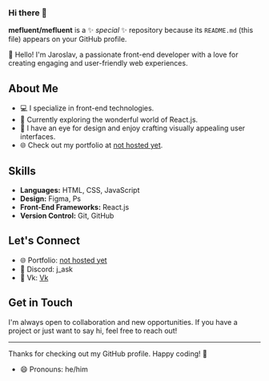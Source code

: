 ### Hi there 👋


**mefluent/mefluent** is a ✨ _special_ ✨ repository because its `README.md` (this file) appears on your GitHub profile.

👋 Hello! I'm Jaroslav, a passionate front-end developer with a love for creating engaging and user-friendly web experiences.

## About Me

- 💻 I specialize in front-end technologies.
- 🚀 Currently exploring the wonderful world of React.js.
- 🎨 I have an eye for design and enjoy crafting visually appealing user interfaces.
- 🌐 Check out my portfolio at [not hosted yet](https://www.yourportfolio.com).

## Skills

- **Languages:** HTML, CSS, JavaScript
- **Design:** Figma, Ps
- **Front-End Frameworks:** React.js
- **Version Control:** Git, GitHub

## Let's Connect

- 🌐 Portfolio: [not hosted yet](https://www.yourportfolio.com)
- 📧 Discord: j_ask
- 💼 Vk: [Vk]([https://www.linkedin.com/in/yourlinkedin](https://vk.com/j_ask))

## Get in Touch

I'm always open to collaboration and new opportunities. If you have a project or just want to say hi, feel free to reach out!

---

Thanks for checking out my GitHub profile. Happy coding! 🚀

- 😄 Pronouns: he/him
